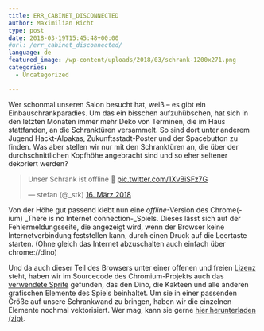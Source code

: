 ```yaml
---
title: ERR_CABINET_DISCONNECTED
author: Maximilian Richt
type: post
date: 2018-03-19T15:45:48+00:00
#url: /err_cabinet_disconnected/
language: de
featured_image: /wp-content/uploads/2018/03/schrank-1200x271.png
categories:
  - Uncategorized

---
```

Wer schonmal unseren Salon besucht hat, weiß &#8211; es gibt ein Einbauschrankparadies. Um das ein bisschen aufzuhübschen, hat sich in den letzten Monaten immer mehr Deko von Terminen, die im Haus stattfanden, an die Schranktüren versammelt. So sind dort unter anderem Jugend Hackt-Alpakas, Zukunftsstadt-Poster und der Spacebutton zu finden. Was aber stellen wir nur mit den Schranktüren an, die über der durchschnittlichen Kopfhöhe angebracht sind und so eher seltener dekoriert werden?

<blockquote class="twitter-tweet" data-lang="de">
  <p dir="ltr" lang="de">
    Unser Schrank ist offline &#x1f914; <a href="https://t.co/1XvBiSFz7G">pic.twitter.com/1XvBiSFz7G</a>
  </p>
  
  <p>
    — stefan (@_stk) <a href="https://twitter.com/_stk/status/974680754318991360?ref_src=twsrc%5Etfw">16. März 2018</a>
  </p>
</blockquote>



Von der Höhe gut passend klebt nun eine _offline_-Version des Chrome(-ium) _There is no Internet connection-_Spiels. Dieses lässt sich auf der Fehlermeldungsseite, die angezeigt wird, wenn der Browser keine Internetverbindung feststellen kann, durch einen Druck auf die Leertaste starten. (Ohne gleich das Internet abzuschalten auch einfach über chrome://dino)

Und da auch dieser Teil des Browsers unter einer offenen und freien [Lizenz][1] steht, haben wir im Sourcecode des Chromium-Projekts auch das [verwendete Sprite][2] gefunden, das den Dino, die Kakteen und alle anderen grafischen Elemente des Spiels beinhaltet. Um sie in einer passenden Größe auf unsere Schrankwand zu bringen, haben wir die einzelnen Elemente nochmal vektorisiert. Wer mag, kann sie gerne [hier herunterladen (zip)][3].

 [1]: https://cs.chromium.org/codesearch/f/chromium/src/LICENSE?cl=ad3585e2b6d5af6347a2aa2e14ed4bb4087eac52
 [2]: https://cs.chromium.org/chromium/src/components/neterror/resources/default_200_percent/offline/200-offline-sprite.png?dr=C
 [3]: /wp-content/uploads/2018/03/schrank-dino-svg.zip
